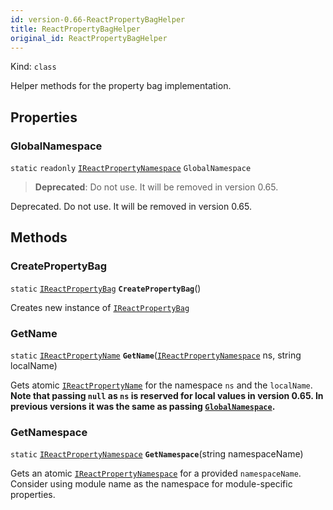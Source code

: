 ```yaml
---
id: version-0.66-ReactPropertyBagHelper
title: ReactPropertyBagHelper
original_id: ReactPropertyBagHelper
---
```


Kind: `class`



Helper methods for the property bag implementation.

## Properties
### GlobalNamespace
`static`   `readonly`  [`IReactPropertyNamespace`](IReactPropertyNamespace) `GlobalNamespace`

> **Deprecated**: Do not use. It will be removed in version 0.65.

Deprecated. Do not use. It will be removed in version 0.65.



## Methods
### CreatePropertyBag
`static` [`IReactPropertyBag`](IReactPropertyBag) **`CreatePropertyBag`**()

Creates new instance of [`IReactPropertyBag`](IReactPropertyBag)



### GetName
`static` [`IReactPropertyName`](IReactPropertyName) **`GetName`**([`IReactPropertyNamespace`](IReactPropertyNamespace) ns, string localName)

Gets atomic [`IReactPropertyName`](IReactPropertyName) for the namespace `ns` and the `localName`.
**Note that passing `null` as `ns` is reserved for local values in version 0.65. In previous versions it was the same as passing [`GlobalNamespace`](#globalnamespace).**



### GetNamespace
`static` [`IReactPropertyNamespace`](IReactPropertyNamespace) **`GetNamespace`**(string namespaceName)

Gets an atomic [`IReactPropertyNamespace`](IReactPropertyNamespace) for a provided `namespaceName`.
Consider using module name as the namespace for module-specific properties.




